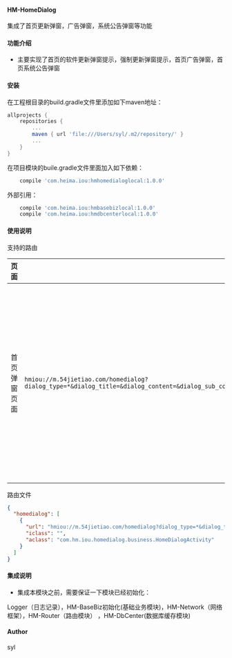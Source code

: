 #### HM-HomeDialog

集成了首页更新弹窗，广告弹窗，系统公告弹窗等功能

#### 功能介绍

- 主要实现了首页的软件更新弹窗提示，强制更新弹窗提示，首页广告弹窗，首页系统公告弹窗

#### 安装

在工程根目录的build.gradle文件里添加如下maven地址：

```gradle
allprojects {
    repositories {
        ...
        maven { url 'file:///Users/syl/.m2/repository/' }
        ...
    }
}
```

在项目模块的buile.gradle文件里面加入如下依赖：

```gradle
    compile 'com.heima.iou:hmhomedialoglocal:1.0.0'
```

外部引用：

```gradle
    compile 'com.heima.iou:hmbasebizlocal:1.0.0'
    compile 'com.heima.iou:hmdbcenterlocal:1.0.0'
```

#### 使用说明

支持的路由

| 页面 | 路由url | 备注 |
| ------ | ------ | ------ |
| 首页弹窗页面 | ```hmiou://m.54jietiao.com/homedialog?dialog_type=*&dialog_title=&dialog_content=&dialog_sub_content=&dialog_file_down_url=&dialog_id=&dialog_ad_image_ur=&dialog_ad_link_url=&notice_id=&notice_push_time=```|dialog_type是一个DialogType的枚举类型，("1", "官方私信"；"2", "重要升级"；"3", "发现新版本"，"4", "活动广告(红包)"，"5", "活动广告(其他)"，"100", "官方公告")<br/>dialog_content是软件更新提醒弹窗的正文内容<br/>dialog_sub_content是软件更新提醒弹窗的次级正文内容<br/>dialog_id是广告弹窗的唯一id<br/>dialog_ad_image_ur是广告弹窗的广告图片地址<br/>dialog_ad_link_url是广告弹窗点击之后具体的活动链接地址<br/>notice_id是系统公告的唯一id<br/>notice_push_time是系统公告的推送时间<br/>用户点击系统公告的最小化按钮，会把系统公告插入消息中心，并发送key为"HomeDialog_moveNoticeToMsgCenter"，content为"官方公告成功插入到消息中心"的CommBizEvent事件|

路由文件

```json
{
  "homedialog": [
    {
      "url": "hmiou://m.54jietiao.com/homedialog?dialog_type=*&dialog_title=&dialog_content=&dialog_sub_content=&dialog_file_down_url=&dialog_id=&dialog_ad_image_ur=&dialog_ad_link_url=&notice_id=&notice_push_time=",
      "iclass": "",
      "aclass": "com.hm.iou.homedialog.business.HomeDialogActivity"
    }
  ]
}
```

#### 集成说明

- 集成本模块之前，需要保证一下模块已经初始化：

Logger（日志记录），HM-BaseBiz初始化(基础业务模块)，HM-Network（网络框架），HM-Router（路由模块）
，HM-DbCenter(数据库缓存模块)

#### Author

syl